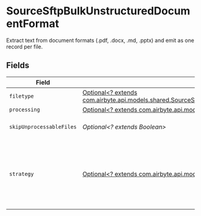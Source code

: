 # SourceSftpBulkUnstructuredDocumentFormat

Extract text from document formats (.pdf, .docx, .md, .pptx) and emit as one record per file.


## Fields

| Field                                                                                                                                                                                                                                                                                                                                                                                                                                     | Type                                                                                                                                                                                                                                                                                                                                                                                                                                      | Required                                                                                                                                                                                                                                                                                                                                                                                                                                  | Description                                                                                                                                                                                                                                                                                                                                                                                                                               |
| ----------------------------------------------------------------------------------------------------------------------------------------------------------------------------------------------------------------------------------------------------------------------------------------------------------------------------------------------------------------------------------------------------------------------------------------- | ----------------------------------------------------------------------------------------------------------------------------------------------------------------------------------------------------------------------------------------------------------------------------------------------------------------------------------------------------------------------------------------------------------------------------------------- | ----------------------------------------------------------------------------------------------------------------------------------------------------------------------------------------------------------------------------------------------------------------------------------------------------------------------------------------------------------------------------------------------------------------------------------------- | ----------------------------------------------------------------------------------------------------------------------------------------------------------------------------------------------------------------------------------------------------------------------------------------------------------------------------------------------------------------------------------------------------------------------------------------- |
| `filetype`                                                                                                                                                                                                                                                                                                                                                                                                                                | [Optional<? extends com.airbyte.api.models.shared.SourceSftpBulkSchemasStreamsFormatFormatFiletype>](../../models/shared/SourceSftpBulkSchemasStreamsFormatFormatFiletype.md)                                                                                                                                                                                                                                                             | :heavy_minus_sign:                                                                                                                                                                                                                                                                                                                                                                                                                        | N/A                                                                                                                                                                                                                                                                                                                                                                                                                                       |
| `processing`                                                                                                                                                                                                                                                                                                                                                                                                                              | [Optional<? extends com.airbyte.api.models.shared.SourceSftpBulkProcessing>](../../models/shared/SourceSftpBulkProcessing.md)                                                                                                                                                                                                                                                                                                             | :heavy_minus_sign:                                                                                                                                                                                                                                                                                                                                                                                                                        | Processing configuration                                                                                                                                                                                                                                                                                                                                                                                                                  |
| `skipUnprocessableFiles`                                                                                                                                                                                                                                                                                                                                                                                                                  | *Optional<? extends Boolean>*                                                                                                                                                                                                                                                                                                                                                                                                             | :heavy_minus_sign:                                                                                                                                                                                                                                                                                                                                                                                                                        | If true, skip files that cannot be parsed and pass the error message along as the _ab_source_file_parse_error field. If false, fail the sync.                                                                                                                                                                                                                                                                                             |
| `strategy`                                                                                                                                                                                                                                                                                                                                                                                                                                | [Optional<? extends com.airbyte.api.models.shared.SourceSftpBulkParsingStrategy>](../../models/shared/SourceSftpBulkParsingStrategy.md)                                                                                                                                                                                                                                                                                                   | :heavy_minus_sign:                                                                                                                                                                                                                                                                                                                                                                                                                        | The strategy used to parse documents. `fast` extracts text directly from the document which doesn't work for all files. `ocr_only` is more reliable, but slower. `hi_res` is the most reliable, but requires an API key and a hosted instance of unstructured and can't be used with local mode. See the unstructured.io documentation for more details: https://unstructured-io.github.io/unstructured/core/partition.html#partition-pdf |